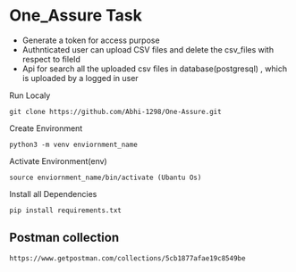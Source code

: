 # One_Assure Task 

* Generate a token for access purpose 
* Authnticated user can upload CSV files and delete the csv_files with respect to fileId
* Api for search all the uploaded csv files in database(postgresql) , which is uploaded by a logged in user



Run Localy
```
git clone https://github.com/Abhi-1298/One-Assure.git
```
Create Environment
```
python3 -m venv enviornment_name
```
Activate Environment(env)
```
source enviornment_name/bin/activate (Ubantu Os)
```
Install all Dependencies
```
pip install requirements.txt
```
## Postman collection 
```
https://www.getpostman.com/collections/5cb1877afae19c8549be
```
